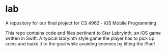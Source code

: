 # lab
A repository for our final project for CS 4962 - iOS Mobile Programming

This repo contains code and files pertinent to Star Labryinth, an iOS game written in Swift. A typical labryinth style game the player has to pick up coins and make it to the goal while avoiding enemies by tilting the iPad!
